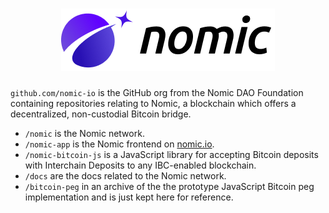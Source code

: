 <h1 align="center">
<picture>
  <source media="(prefers-color-scheme: dark)" srcset="/profile/nomic-logo-dark-100.png">
  <source media="(prefers-color-scheme: light)" srcset="/profile/nomic-logo-100.png">
  <img alt="Nomic" src="/profile/nomic-logo-100.png">
</picture>
</h1>

`github.com/nomic-io` is the GitHub org from the Nomic DAO Foundation containing repositories relating to Nomic, a blockchain which offers a decentralized, non-custodial Bitcoin bridge.

- `/nomic` is the Nomic network.
- `/nomic-app` is the Nomic frontend on [nomic.io](https://www.nomic.io/).
- `/nomic-bitcoin-js` is a JavaScript library for accepting Bitcoin deposits with Interchain Deposits to any IBC-enabled blockchain.
- `/docs` are the docs related to the Nomic network. 
- `/bitcoin-peg` in an archive of the the prototype JavaScript Bitcoin peg implementation and is just kept here for reference.
